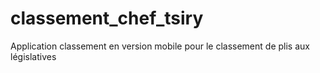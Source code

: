 # classement_chef_tsiry
Application classement en version mobile pour le classement de plis  aux législatives
